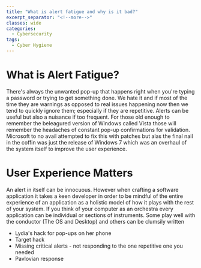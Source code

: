 ```yaml
---
title: "What is alert fatigue and why is it bad?"
excerpt_separator: "<!--more-->"
classes: wide
categories:
  - Cybersecurity
tags:
  - Cyber Hygiene
---
```

# What is Alert Fatigue?

There's always the unwanted pop-up that happens right when you're typing a password or trying to get something done. We hate it and if most of the time they are warnings as opposed to real issues happening now then we tend to quickly ignore them; especially if they are repetitive.
Alerts can be useful but also a nuisance if too frequent. For those old enough to remember the beleagured version of Windows called Vista those will remember the headaches of constant pop-up confirmations for validation. Microsoft to no avail attempted to fix this with patches but alas the final nail in the coffin was just the release of Windows 7 which was an overhaul of the system itself to improve the user experience.

# User Experience Matters
An alert in itself can be innocuous. However when crafting a software application it takes a keen developer in order to be mindful of the entire experience of an application as a holistic model of how it plays with the rest of your system. If you think of your computer as an orchestra every application can be individual or sections of instruments. Some play well with the conductor (The OS and Desktop) and others can be clumsily written

- Lydia's hack for pop-ups on her phone
- Target hack
- Missing critical alerts - not responding to the one repetitive one you needed
- Pavlovian response